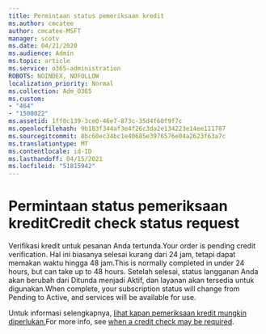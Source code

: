 ```yaml
---
title: Permintaan status pemeriksaan kredit
ms.author: cmcatee
author: cmcatee-MSFT
manager: scotv
ms.date: 04/21/2020
ms.audience: Admin
ms.topic: article
ms.service: o365-administration
ROBOTS: NOINDEX, NOFOLLOW
localization_priority: Normal
ms.collection: Adm_O365
ms.custom:
- "464"
- "1500022"
ms.assetid: 1ff0c139-3ce0-46e7-873c-35d4f60f9f7c
ms.openlocfilehash: 9b183f344af3e4f26c3da2e134223e14ee111787
ms.sourcegitcommit: 8bc60ec34bc1e40685e3976576e04a2623f63a7c
ms.translationtype: MT
ms.contentlocale: id-ID
ms.lasthandoff: 04/15/2021
ms.locfileid: "51815942"
---
```

# <a name="credit-check-status-request"></a><span data-ttu-id="eaec5-102">Permintaan status pemeriksaan kredit</span><span class="sxs-lookup"><span data-stu-id="eaec5-102">Credit check status request</span></span>

<span data-ttu-id="eaec5-103">Verifikasi kredit untuk pesanan Anda tertunda.</span><span class="sxs-lookup"><span data-stu-id="eaec5-103">Your order is pending credit verification.</span></span> <span data-ttu-id="eaec5-104">Hal ini biasanya selesai kurang dari 24 jam, tetapi dapat memakan waktu hingga 48 jam.</span><span class="sxs-lookup"><span data-stu-id="eaec5-104">This is normally completed in under 24 hours, but can take up to 48 hours.</span></span> <span data-ttu-id="eaec5-105">Setelah selesai, status langganan Anda akan berubah dari Ditunda menjadi Aktif, dan layanan akan tersedia untuk digunakan.</span><span class="sxs-lookup"><span data-stu-id="eaec5-105">When complete, your subscription status will change from Pending to Active, and services will be available for use.</span></span>

<span data-ttu-id="eaec5-106">Untuk informasi selengkapnya, [lihat kapan pemeriksaan kredit mungkin diperlukan.](https://docs.microsoft.com/microsoft-365/commerce/billing-and-payments/pay-for-your-subscription?view=o365-worldwide#pay-by-invoice-check-or-eft)</span><span class="sxs-lookup"><span data-stu-id="eaec5-106">For more info, see [when a credit check may be required](https://docs.microsoft.com/microsoft-365/commerce/billing-and-payments/pay-for-your-subscription?view=o365-worldwide#pay-by-invoice-check-or-eft).</span></span>
